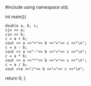 #include <iostream>
using namespace std;

int main(){
    
    double a, b, c;
    cin >> a;
    cin >> b;
    c = a + b;
    cout << a <<"+"<< b <<"="<< c <<"\n";
    c = a - b;
    cout << a <<"-"<< b <<"="<< c <<"\n";
    c = a * b;
    cout << a <<"*"<< b <<"="<< c <<"\n";
    c = a / b;
    cout <<a <<"/"<< b <<"="<< c <<"\n";
    
return 0;
}
